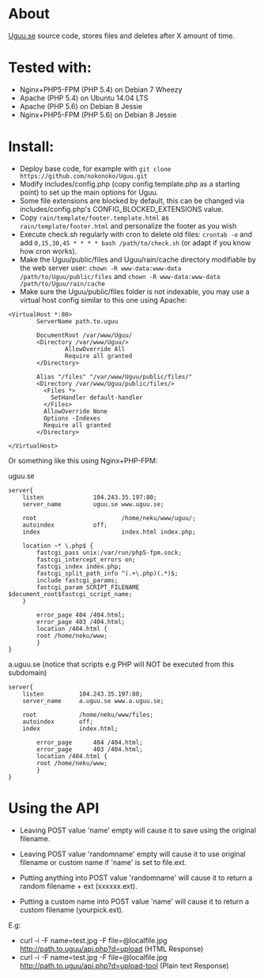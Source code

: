 # About
[Uguu.se](http://uguu.se) source code, stores files and deletes after X amount of time.

# Tested with:
* Nginx+PHP5-FPM (PHP 5.4) on Debian 7 Wheezy
* Apache (PHP 5.4) on Ubuntu 14.04 LTS
* Apache (PHP 5.6) on Debian 8 Jessie
* Nginx+PHP5-FPM (PHP 5.6) on Debian 8 Jessie

# Install:

* Deploy base code, for example with `git clone https://github.com/nokonoko/Uguu.git`
* Modify includes/config.php (copy config.template.php as a starting point) to set up the main options for Uguu.
* Some file extensions are blocked by default, this can be changed via includes/config.php's CONFIG_BLOCKED_EXTENSIONS value.
* Copy `rain/template/footer.template.html` as `rain/template/footer.html` and personalize the footer as you wish
* Execute check.sh regularly with cron to delete old files: `crontab -e` and add `0,15,30,45 * * * * bash /path/to/check.sh` (or adapt if you know how cron works).
* Make the Uguu/public/files and Uguu/rain/cache directory modifiable by the web server user:
`chown -R www-data:www-data /path/to/Uguu/public/files` and `chown -R www-data:www-data /path/to/Uguu/rain/cache`
* Make sure the Uguu/public/files folder is not indexable, you may use a virtual host config similar to this one using Apache:

```
<VirtualHost *:80>
        ServerName path.to.uguu

        DocumentRoot /var/www/Uguu/
        <Directory /var/www/Uguu/>
                AllowOverride All
                Require all granted
        </Directory>

        Alias "/files" "/var/www/Uguu/public/files/"
        <Directory /var/www/Uguu/public/files/>
          <Files *>
            SetHandler default-handler
          </Files>
          AllowOverride None
          Options -Indexes
          Require all granted
        </Directory>

</VirtualHost>
```

Or something like this using Nginx+PHP-FPM:

uguu.se
```
server{
    listen              104.243.35.197:80;
    server_name         uguu.se www.uguu.se;

    root                        /home/neku/www/uguu/;
    autoindex           off;
    index                       index.html index.php;

    location ~* \.php$ {
        fastcgi_pass unix:/var/run/php5-fpm.sock;
        fastcgi_intercept_errors on;
        fastcgi_index index.php;
        fastcgi_split_path_info ^(.+\.php)(.*)$;
        include fastcgi_params;
        fastcgi_param SCRIPT_FILENAME $document_root$fastcgi_script_name;
    }

        error_page 404 /404.html;
        error_page 403 /404.html;
        location /404.html {
        root /home/neku/www;
        }
}
```

a.uguu.se (notice that scripts e.g PHP will NOT be executed from this subdomain)
```
server{
    listen          104.243.35.197:80;
    server_name     a.uguu.se www.a.uguu.se;

    root            /home/neku/www/files;
    autoindex       off;
    index           index.html;

        error_page      404 /404.html;
        error_page      403 /404.html;
        location /404.html {
        root /home/neku/www;
        }
}
```


# Using the API

  * Leaving POST value 'name' empty will cause it to save using the original filename.
  * Leaving POST value 'randomname' empty will cause it to use original filename or custom name if 'name' is set to file.ext.

  * Putting anything into POST value 'randomname' will cause it to return a random filename + ext (xxxxxx.ext).
  * Putting a custom name into POST value 'name' will cause it to return a custom filename (yourpick.ext).

  E.g:
  * curl -i -F name=test.jpg -F file=@localfile.jpg http://path.to.uguu/api.php?d=upload (HTML Response)
  * curl -i -F name=test.jpg -F file=@localfile.jpg http://path.to.uguu/api.php?d=upload-tool (Plain text Response)
